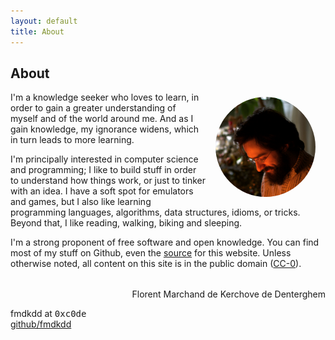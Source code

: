 ```yaml
---
layout: default
title: About
---
```


<style>
img[alt='My face'] {
	border-radius: 100rem;
	width: 10rem;
	margin: 0.5rem 1rem;
	float: right;
}

#sig {
	margin-top: 2rem;
	margin-left: auto;
	margin-right: 0;

	width: fit-content;
	width: -moz-fit-content;
	width: -webkit-fit-content;
}

#mail-domain { font-family: monospace; }
</style>

## About

![My face](img/me.png)

I'm a knowledge seeker who loves to learn, in order to gain a greater
understanding of myself and of the world around me.  And as I gain knowledge, my
ignorance widens, which in turn leads to more learning.

I'm principally interested in computer science and programming; I like to build
stuff in order to understand how things work, or just to tinker with an idea.  I
have a soft spot for emulators and games, but I also like learning programming
languages, algorithms, data structures, idioms, or tricks.  Beyond that, I like
reading, walking, biking and sleeping.

I'm a strong proponent of free software and open knowledge.  You can find most
of my stuff on Github, even the [source][] for this website.  Unless otherwise
noted, all content on this site is in the public domain ([CC-0][]).

<div id="sig">
<p id="name">Florent Marchand de Kerchove de Denterghem</p>
</div>

<div id="contact">
<i class="fa fa-envelope" aria-hidden="true"></i> <span id="mail">fmdkdd at <span id="mail-domain">0xc0de</span></span><br/>
<i class="fa fa-github" aria-hidden="true"></i> <a href="https://github.com/fmdkdd/">github/fmdkdd</a>
</div>

[source]: https://www.github.com/fmdkdd/fmdkdd.github.com
[CC-0]: https://creativecommons.org/publicdomain/zero/1.0/
